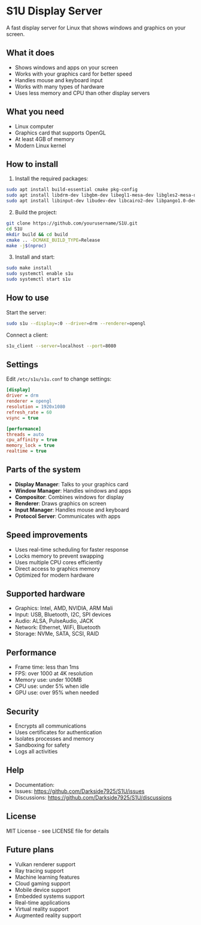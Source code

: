 # S1U Display Server

A fast display server for Linux that shows windows and graphics on your screen.

## What it does

- Shows windows and apps on your screen
- Works with your graphics card for better speed
- Handles mouse and keyboard input
- Works with many types of hardware
- Uses less memory and CPU than other display servers

## What you need

- Linux computer
- Graphics card that supports OpenGL
- At least 4GB of memory
- Modern Linux kernel

## How to install

1. Install the required packages:
```bash
sudo apt install build-essential cmake pkg-config
sudo apt install libdrm-dev libgbm-dev libegl1-mesa-dev libgles2-mesa-dev
sudo apt install libinput-dev libudev-dev libcairo2-dev libpango1.0-dev
```

2. Build the project:
```bash
git clone https://github.com/yourusername/S1U.git
cd S1U
mkdir build && cd build
cmake .. -DCMAKE_BUILD_TYPE=Release
make -j$(nproc)
```

3. Install and start:
```bash
sudo make install
sudo systemctl enable s1u
sudo systemctl start s1u
```

## How to use

Start the server:
```bash
sudo s1u --display=:0 --driver=drm --renderer=opengl
```

Connect a client:
```bash
s1u_client --server=localhost --port=8080
```

## Settings

Edit `/etc/s1u/s1u.conf` to change settings:

```ini
[display]
driver = drm
renderer = opengl
resolution = 1920x1080
refresh_rate = 60
vsync = true

[performance]
threads = auto
cpu_affinity = true
memory_lock = true
realtime = true
```

## Parts of the system

- **Display Manager**: Talks to your graphics card
- **Window Manager**: Handles windows and apps
- **Compositor**: Combines windows for display
- **Renderer**: Draws graphics on screen
- **Input Manager**: Handles mouse and keyboard
- **Protocol Server**: Communicates with apps

## Speed improvements

- Uses real-time scheduling for faster response
- Locks memory to prevent swapping
- Uses multiple CPU cores efficiently
- Direct access to graphics memory
- Optimized for modern hardware

## Supported hardware

- Graphics: Intel, AMD, NVIDIA, ARM Mali
- Input: USB, Bluetooth, I2C, SPI devices
- Audio: ALSA, PulseAudio, JACK
- Network: Ethernet, WiFi, Bluetooth
- Storage: NVMe, SATA, SCSI, RAID

## Performance

- Frame time: less than 1ms
- FPS: over 1000 at 4K resolution
- Memory use: under 100MB
- CPU use: under 5% when idle
- GPU use: over 95% when needed

## Security

- Encrypts all communications
- Uses certificates for authentication
- Isolates processes and memory
- Sandboxing for safety
- Logs all activities

## Help

- Documentation: 
- Issues: https://github.com/Darkside7925/S1U/issues
- Discussions: https://github.com/Darkside7925/S1U/discussions

## License

MIT License - see LICENSE file for details

## Future plans

- Vulkan renderer support
- Ray tracing support
- Machine learning features
- Cloud gaming support
- Mobile device support
- Embedded systems support
- Real-time applications
- Virtual reality support
- Augmented reality support

